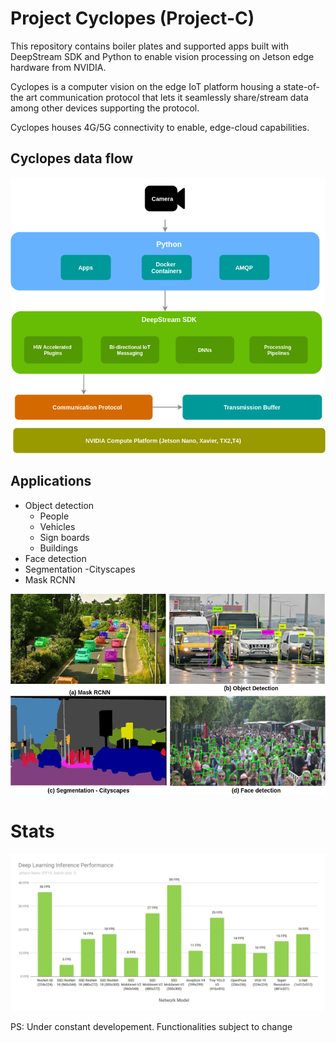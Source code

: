 # Project Cyclopes (Project-C)
This repository contains boiler plates and supported apps built with DeepStream SDK and Python to enable vision processing on Jetson edge hardware from NVIDIA. 

Cyclopes is a computer vision on the edge IoT platform housing a state-of-the art communication protocol that lets it seamlessly share/stream data among other devices supporting the protocol. 

Cyclopes houses 4G/5G connectivity to enable, edge-cloud capabilities.

## Cyclopes data flow

![img](https://github.com/vyzboy92/Cyclopes/blob/master/imgs/CyclopsLayers.png)

## Applications

* Object detection
  * People
  * Vehicles
  * Sign boards
  * Buildings
* Face detection
* Segmentation -Cityscapes
* Mask RCNN



![models](https://github.com/vyzboy92/Cyclopes/blob/master/imgs/jetson_models.png)


# Stats

![stat](https://github.com/vyzboy92/Cyclopes/blob/master/imgs/benchmark_nano.png)


PS: Under constant developement. Functionalities subject to change
